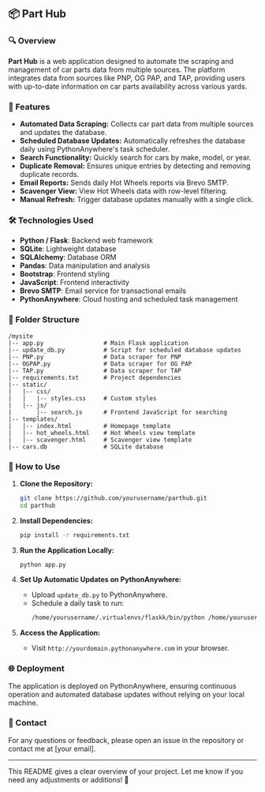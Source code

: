 ## 📦 Part Hub

### 🔍 Overview
**Part Hub** is a web application designed to automate the scraping and management of car parts data from multiple sources. The platform integrates data from sources like PNP, OG PAP, and TAP, providing users with up-to-date information on car parts availability across various yards.

### 🚀 Features
- **Automated Data Scraping:** Collects car part data from multiple sources and updates the database.
- **Scheduled Database Updates:** Automatically refreshes the database daily using PythonAnywhere's task scheduler.
- **Search Functionality:** Quickly search for cars by make, model, or year.
- **Duplicate Removal:** Ensures unique entries by detecting and removing duplicate records.
- **Email Reports:** Sends daily Hot Wheels reports via Brevo SMTP.
- **Scavenger View:** View Hot Wheels data with row-level filtering.
- **Manual Refresh:** Trigger database updates manually with a single click.

### 🛠️ Technologies Used
- **Python / Flask**: Backend web framework
- **SQLite**: Lightweight database
- **SQLAlchemy**: Database ORM
- **Pandas**: Data manipulation and analysis
- **Bootstrap**: Frontend styling
- **JavaScript**: Frontend interactivity
- **Brevo SMTP**: Email service for transactional emails
- **PythonAnywhere**: Cloud hosting and scheduled task management

### 📂 Folder Structure
```
/mysite
|-- app.py                 # Main Flask application
|-- update_db.py           # Script for scheduled database updates
|-- PNP.py                 # Data scraper for PNP
|-- OGPAP.py               # Data scraper for OG PAP
|-- TAP.py                 # Data scraper for TAP
|-- requirements.txt       # Project dependencies
|-- static/
|   |-- css/
|   |   |-- styles.css     # Custom styles
|   |-- js/
|       |-- search.js      # Frontend JavaScript for searching
|-- templates/
|   |-- index.html         # Homepage template
|   |-- hot_wheels.html    # Hot Wheels view template
|   |-- scavenger.html     # Scavenger view template
|-- cars.db                # SQLite database
```

### 📝 How to Use
1. **Clone the Repository:**
   ```bash
   git clone https://github.com/yourusername/parthub.git
   cd parthub
   ```

2. **Install Dependencies:**
   ```bash
   pip install -r requirements.txt
   ```

3. **Run the Application Locally:**
   ```bash
   python app.py
   ```

4. **Set Up Automatic Updates on PythonAnywhere:**
   - Upload `update_db.py` to PythonAnywhere.
   - Schedule a daily task to run:
     ```bash
     /home/yourusername/.virtualenvs/flaskk/bin/python /home/yourusername/mysite/update_db.py
     ```

5. **Access the Application:**
   - Visit `http://yourdomain.pythonanywhere.com` in your browser.

### 🌐 Deployment
The application is deployed on PythonAnywhere, ensuring continuous operation and automated database updates without relying on your local machine.

### 📧 Contact
For any questions or feedback, please open an issue in the repository or contact me at [your email].

---

This README gives a clear overview of your project. Let me know if you need any adjustments or additions! 🚀
